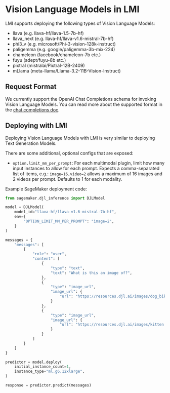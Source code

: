 # Vision Language Models in LMI


LMI supports deploying the following types of Vision Language Models:

* llava (e.g. llava-hf/llava-1.5-7b-hf)
* llava_next (e.g. llava-hf/llava-v1.6-mistral-7b-hf)
* phi3_v (e.g. microsoft/Phi-3-vision-128k-instruct)
* paligemma (e.g. google/paligemma-3b-mix-224)
* chameleon (facebook/chameleon-7b etc.)
* fuyu (adept/fuyu-8b etc.)
* pixtral (mistralai/Pixtral-12B-2409)
* mLlama (meta-llama/Llama-3.2-11B-Vision-Instruct)

## Request Format

We currently support the OpenAI Chat Completions schema for invoking Vision Language Models.
You can read more about the supported format in the [chat completions doc](chat_input_output_schema.md).

## Deploying with LMI

Deploying Vision Language Models with LMI is very similar to deploying Text Generation Models.

There are some additional, optional configs that are exposed:
* `option.limit_mm_per_prompt`: For each multimodal plugin, limit how many input instances to allow for each prompt. Expects a comma-separated list of items, e.g.: `image=16,video=2` allows a maximum of 16 images and 2 videos per prompt. Defaults to 1 for each modality.

Example SageMaker deployment code:

```python
from sagemaker.djl_inference import DJLModel

model = DJLModel(
    model_id="llava-hf/llava-v1.6-mistral-7b-hf",
    env={
        "OPTION_LIMIT_MM_PER_PROMPT": "image=2",
    }
)

messages = {
    "messages": [
        {
            "role": "user",
            "content": [
                {
                    "type": "text",
                    "text": "What is this an image of?",
                },
                {
                    "type": "image_url",
                    "image_url": {
                        "url": "https://resources.djl.ai/images/dog_bike_car.jpg"
                    }
                },
                {
                    "type": "image_url",
                    "image_url": {
                        "url": "https://resources.djl.ai/images/kitten.jpg"
                    }
                }
            ]
        }
    ]
}

predictor = model.deploy(
    initial_instance_count=1,
    instance_type="ml.g6.12xlarge",
)

response = predictor.predict(messages)
```